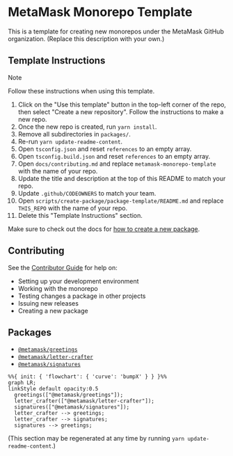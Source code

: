 # MetaMask Monorepo Template

This is a template for creating new monorepos under the MetaMask GitHub organization. (Replace this description with your own.)

## Template Instructions

> [!note]
> Follow these instructions when using this template.

1. Click on the "Use this template" button in the top-left corner of the repo, then select "Create a new repository". Follow the instructions to make a new repo.
2. Once the new repo is created, run `yarn install`.
3. Remove all subdirectories in `packages/`.
4. Re-run `yarn update-readme-content`.
5. Open `tsconfig.json` and reset `references` to an empty array.
6. Open `tsconfig.build.json` and reset `references` to an empty array.
7. Open `docs/contributing.md` and replace `metamask-monorepo-template` with the name of your repo.
8. Update the title and description at the top of this README to match your repo.
9. Update `.github/CODEOWNERS` to match your team.
10. Open `scripts/create-package/package-template/README.md` and replace `THIS_REPO` with the name of your repo.
11. Delete this "Template Instructions" section.

Make sure to check out the docs for [how to create a new package](./docs/contributing.md#adding-new-packages-to-the-monorepo).

## Contributing

See the [Contributor Guide](./docs/contributing.md) for help on:

- Setting up your development environment
- Working with the monorepo
- Testing changes a package in other projects
- Issuing new releases
- Creating a new package

## Packages

<!-- start package list -->

- [`@metamask/greetings`](packages/greetings)
- [`@metamask/letter-crafter`](packages/letter-crafter)
- [`@metamask/signatures`](packages/signatures)

<!-- end package list -->

<!-- start dependency graph -->

```mermaid
%%{ init: { 'flowchart': { 'curve': 'bumpX' } } }%%
graph LR;
linkStyle default opacity:0.5
  greetings(["@metamask/greetings"]);
  letter_crafter(["@metamask/letter-crafter"]);
  signatures(["@metamask/signatures"]);
  letter_crafter --> greetings;
  letter_crafter --> signatures;
  signatures --> greetings;
```

<!-- end dependency graph -->

(This section may be regenerated at any time by running `yarn update-readme-content`.)
